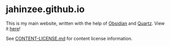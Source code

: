 # jahinzee.github.io

This is my main website, written with the help of [Obsidian](https://obsidian.md/) and [Quartz](https://quartz.jzhao.xyz/). View it [here](https://jahinzee.github.io/)!

See [CONTENT-LICENSE.md](CONTENT-LICENSE.md) for content license information.